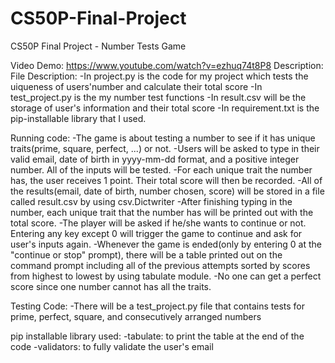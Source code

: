 # CS50P-Final-Project
CS50P Final Project - Number Tests Game

Video Demo: https://www.youtube.com/watch?v=ezhuq74t8P8
Description:
File Description: -In project.py is the code for my project which tests the uiqueness of users'number and calculate their total score -In test_project.py is the my number test functions -In result.csv will be the storage of user's information and their total score -In requirement.txt is the pip-installable library that I used.

Running code: 
  -The game is about testing a number to see if it has unique traits(prime, square, perfect, ...) or not. 
  -Users will be asked to type in their valid email, date of birth in yyyy-mm-dd format, and a positive integer number. All of the inputs will be tested. 
  -For each unique trait the number has, the user receives 1 point. Their total score will then be recorded. 
  -All of the results(email, date of birth, number chosen, score) will be stored in a file called result.csv by using csv.Dictwriter 
  -After finishing typing in the number, each unique trait that the number has will be printed out with the total score. 
  -The player will be asked if he/she wants to continue or not. Entering any key except 0 will trigger the game to continue and ask for user's inputs again. 
  -Whenever the game is ended(only by entering 0 at the "continue or stop" prompt), there will be a table printed out on the command prompt including all of the previous attempts sorted by scores from highest to lowest by using tabulate module. 
  -No one can get a perfect score since one number cannot has all the traits.

Testing Code: 
  -There will be a test_project.py file that contains tests for prime, perfect, square, and consecutively arranged numbers

pip installable library used: 
  -tabulate: to print the table at the end of the code 
  -validators: to fully validate the user's email
